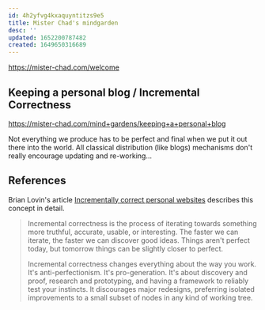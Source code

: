 ```yaml
---
id: 4h2yfvg4kxaquyntitzs9e5
title: Mister Chad's mindgarden
desc: ''
updated: 1652200787482
created: 1649650316689
---
```


https://mister-chad.com/welcome

## Keeping a personal blog / Incremental Correctness

https://mister-chad.com/mind+gardens/keeping+a+personal+blog

Not everything we produce has to be perfect and final when we put it out there into the world. All classical
distribution (like blogs) mechanisms don't really encourage updating and re-working...

## References

Brian Lovin's article [Incrementally correct personal websites](https://brianlovin.com/writing/incrementally-correct-personal-websites)
describes this concept in detail.

> Incremental correctness is the process of iterating towards something more truthful, accurate, usable, or
interesting. The faster we can iterate, the faster we can discover good ideas. Things aren't perfect today, but
tomorrow things can be slightly closer to perfect.
>
> Incremental correctness changes everything about the way you work. It's anti-perfectionism. It's pro-generation. It's
about discovery and proof, research and prototyping, and having a framework to reliably test your instincts. It
discourages major redesigns, preferring isolated improvements to a small subset of nodes in any kind of working tree.

